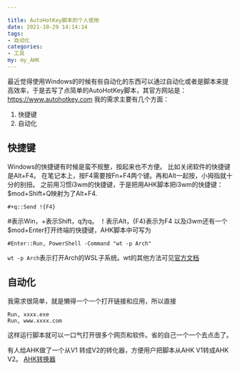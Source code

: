 ```yaml
---

title: AutoHotKey脚本的个人使用
date: 2021-10-29 14:14:14
tags:
- 自动化
categories:
- 工具
my: my_AHK
---
```



最近觉得使用Windows的时候有些自动化的东西可以通过自动化或者是脚本来提高效率，于是去写了点简单的AutoHotKey脚本，其官方网站是：<https://www.autohotkey.com>
我的需求主要有几个方面：

1. 快捷键
2. 自动化

## 快捷键

Windows的快捷键有时候是蛮不规整，按起来也不方便。
比如关闭软件的快捷键是Alt+F4。
在笔记本上，按F4需要按Fn+F4两个键。再和Alt一起按，小拇指就十分的别扭。
之前用习惯i3wm的快捷键，于是把用AHK脚本把i3wm的快捷键：$mod+Shift+Q映射为了Alt+F4.

```autohotkey
#+q::Send !{F4}
```

#表示Win，+表示Shift，q为q。
！表示Alt，{F4}表示为F4
以及i3wm还有一个$mod+Enter打开终端的快捷键，AHK脚本中可写为

```autohotkey
#Enter::Run, PowerShell -Command "wt -p Arch"
```
`wt -p Arch`表示打开Arch的WSL子系统。wt的其他方法可见[官方文档](https://docs.microsoft.com/zh-cn/windows/terminal/command-line-arguments?tabs=windows)

## 自动化
我需求很简单，就是懒得一个一个打开链接和应用，所以直接

```autohotkey
Run, xxxx.exe
Run, www.xxxx.com
```

这样运行脚本就可以一口气打开很多个网页和软件。省的自己一个一个去点击了。

有人给AHK做了一个从V1 转成V2的转化器，方便用户把脚本从AHK V1转成AHK V2。
[AHK转换器](https://github.com/mmikeww/AHK-v2-script-converter)
